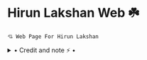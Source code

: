# Hirun Lakshan Web ☘️
```
💘 Web Page For Hirun Lakshan

```

<details>

  <summary> • Credit and note ⚡ • </summary>
```
💘 @Itz-fork 's Portfolio Source Code! Designed By CodingNepal ! Re-Designed By @Itz-fork

```
# Demo 😐
  [![WEB](https://img.shields.io/badge/Visit%20Website-GaweshHirunLakshan.github.io/web-red)](https://GaweshHirunLakshan.github.io/web)
  
